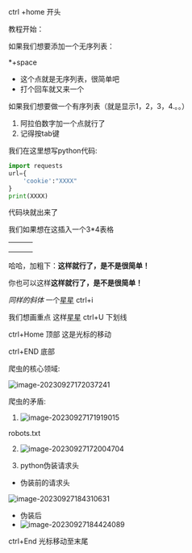 ctrl +home 开头

教程开始：

如果我们想要添加一个无序列表：

*+space 

* 这个点就是无序列表，很简单吧
* 打个回车就又来一个

如果我们想要做一个有序列表（就是显示1，2，3，4.。。）

1. 阿拉伯数字加一个点就行了
2. 记得按tab键

我们在这里想写python代码:

~~~python	
import requests
url={
    'cookie':"XXXX"
}
print(XXXX)
~~~

代码块就出来了

我们如果想在这插入一个3*4表格

|      |      |      |
| ---- | ---- | ---- |
|      |      |      |
|      |      |      |
|      |      |      |

哈哈，加粗下：**这样就行了，是不是很简单！**

你也可以这样**这样就行了，是不是很简单！**

*同样的斜体* 一个<u>星星</u>  ctrl+i 

我们想画重点 这样<u>星星</u> ctrl+U   下划线

ctrl+Home  顶部 这是光标的移动

ctrl+END   底部   

爬虫的核心领域:

![image-20230927172037241](C:\Users\admin\AppData\Roaming\Typora\typora-user-images\image-20230927172037241.png)

爬虫的矛盾:

1. ![image-20230927171919015](C:\Users\admin\AppData\Roaming\Typora\typora-user-images\image-20230927171919015.png)

robots.txt

2. ![image-20230927172004704](C:\Users\admin\AppData\Roaming\Typora\typora-user-images\image-20230927172004704.png)

3. python伪装请求头

* 伪装前的请求头

![image-20230927184310631](C:\Users\admin\AppData\Roaming\Typora\typora-user-images\image-20230927184310631.png)

* 伪装后
* ![image-20230927184424089](C:\Users\admin\AppData\Roaming\Typora\typora-user-images\image-20230927184424089.png)









ctrl+End 光标移动至末尾